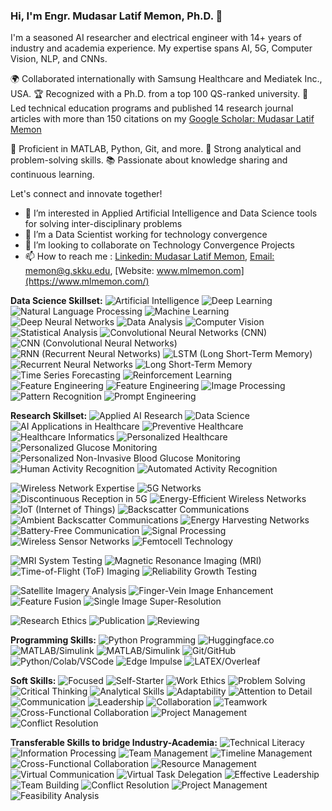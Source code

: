 ### Hi, I'm Engr. Mudasar Latif Memon, Ph.D. 👋

I'm a seasoned AI researcher and electrical engineer with 14+ years of industry and academia experience. My expertise spans AI, 5G, Computer Vision, NLP, and CNNs.

🌍 Collaborated internationally with Samsung Healthcare and Mediatek Inc., USA.
🏆 Recognized with a Ph.D. from a top 100 QS-ranked university.
💼 Led technical education programs and published 14 research journal articles with more than 150 citations on my [Google Scholar: Mudasar Latif Memon](https://scholar.google.co.kr/citations?user=Bj5wY1QAAAAJ&hl=en)

🔧 Proficient in MATLAB, Python, Git, and more.
🧠 Strong analytical and problem-solving skills.
📚 Passionate about knowledge sharing and continuous learning.

Let's connect and innovate together!
 
- 👀 I’m interested in Applied Artificial Intelligence and Data Science tools for solving inter-disciplinary problems
- 🌱 I’m a Data Scientist working for technology convergence
- 💞️ I’m looking to collaborate on Technology Convergence Projects
- 📫 How to reach me : [Linkedin: Mudasar Latif Memon](https://www.linkedin.com/in/mudasar-latif-memon-ph-d-18957b12/), [Email: memon@g.skku.edu](memon@g.skku.edu), [Website: www.mlmemon.com](https://www.mlmemon.com/)


**Data Science Skillset:**
![Artificial Intelligence](https://img.shields.io/badge/Artificial%20Intelligence-Expert-red)
![Deep Learning](https://img.shields.io/badge/Deep%20Learning-Expert-brightgreen)
![Natural Language Processing](https://img.shields.io/badge/Natural%20Language%20Processing-Expert-blue)
![Machine Learning](https://img.shields.io/badge/Machine%20Learning-Expert-blue)
![Deep Neural Networks](https://img.shields.io/badge/Deep%20Neural%20Networks-Expert-brightgreen)
![Data Analysis](https://img.shields.io/badge/Data%20Analysis-Expert-orange)
![Computer Vision](https://img.shields.io/badge/Computer%20Vision-Expert-lightgrey)
![Statistical Analysis](https://img.shields.io/badge/Statistical%20Analysis-Expert-yellow)
![Convolutional Neural Networks (CNN)](https://img.shields.io/badge/Convolutional%20Neural%20Networks%20(CNN)-Expert-orange)
![CNN (Convolutional Neural Networks)](https://img.shields.io/badge/CNN%20(Convolutional%20Neural%20Networks)-Expert-purple)
![RNN (Recurrent Neural Networks)](https://img.shields.io/badge/RNN%20(Recurrent%20Neural%20Networks)-Expert-red)
![LSTM (Long Short-Term Memory)](https://img.shields.io/badge/LSTM%20(Long%20Short%E2%80%90Term%20Memory)-Expert-brightgreen)
![Recurrent Neural Networks](https://img.shields.io/badge/Recurrent%20Neural%20Networks-Expert-yellow)
![Long Short-Term Memory](https://img.shields.io/badge/Long%20Short%E2%80%90Term%20Memory-Expert-purple)
![Time Series Forecasting](https://img.shields.io/badge/Time%20Series%20Forecasting-Expert-red)
![Reinforcement Learning](https://img.shields.io/badge/Reinforcement%20Learning-Proficient-lightgrey)
![Feature Engineering](https://img.shields.io/badge/Feature%20Engineering-Expert-red)
![Feature Engineering](https://img.shields.io/badge/Feature%20Engineering-Expert-brightgreen)
![Image Processing](https://img.shields.io/badge/Image%20Processing-Expert-yellow)
![Pattern Recognition](https://img.shields.io/badge/Pattern%20Recognition-Expert-purple)
![Prompt Engineering](https://img.shields.io/badge/Prompt%20Engineering-Expert-orange)

**Research Skillset:**
![Applied AI Research](https://img.shields.io/badge/Applied%20AI%20Research-Expert-blue)
![Data Science](https://img.shields.io/badge/Data%20Science-Expert-yellow)
![AI Applications in Healthcare](https://img.shields.io/badge/AI%20Applications%20in%20Healthcare-Expert-orange)
![Preventive Healthcare](https://img.shields.io/badge/Preventive%20Healthcare-Expert-blue)
![Healthcare Informatics](https://img.shields.io/badge/Healthcare%20Informatics-Expert-red)
![Personalized Healthcare](https://img.shields.io/badge/Personalized%20Healthcare-Expert-purple)
![Personalized Glucose Monitoring](https://img.shields.io/badge/Personalized%20Glucose%20Monitoring-Expert-red)
![Personalized Non-Invasive Blood Glucose Monitoring](https://img.shields.io/badge/Personalized%20Non%E2%80%90Invasive%20Blood%20Glucose%20Monitoring-Expert-blue)
![Human Activity Recognition](https://img.shields.io/badge/Human%20Activity%20Recognition-Expert-blue)
![Automated Activity Recognition](https://img.shields.io/badge/Automated%20Activity%20Recognition-Expert-red)

![Wireless Network Expertise](https://img.shields.io/badge/Wireless%20Network%20Expertise-Proficient-orange)
![5G Networks](https://img.shields.io/badge/5G%20Networks-Expert-blue)
![Discontinuous Reception in 5G](https://img.shields.io/badge/Discontinuous%20Reception%20in%205G-Expert-blue)
![Energy-Efficient Wireless Networks](https://img.shields.io/badge/Energy%E2%80%90Efficient%20Wireless%20Networks-Expert-brightgreen)
![IoT (Internet of Things)](https://img.shields.io/badge/IoT%20(Internet%20of%20Things)-Expert-brightgreen)
![Backscatter Communications](https://img.shields.io/badge/Backscatter%20Communications-Proficient-orange)
![Ambient Backscatter Communications](https://img.shields.io/badge/Ambient%20Backscatter%20Communications-Expert-lightgrey)
![Energy Harvesting Networks](https://img.shields.io/badge/Energy%20Harvesting%20Networks-Expert-orange)
![Battery-Free Communication](https://img.shields.io/badge/Battery%E2%80%90Free%20Communication-Expert-lightgrey)
![Signal Processing](https://img.shields.io/badge/Signal%20Processing-Expert-red)
![Wireless Sensor Networks](https://img.shields.io/badge/Wireless%20Sensor%20Networks-Expert-yellow)
![Femtocell Technology](https://img.shields.io/badge/Femtocell%20Technology-Expert-orange)

![MRI System Testing](https://img.shields.io/badge/MRI%20System%20Testing-Expert-brightgreen)
![Magnetic Resonance Imaging (MRI)](https://img.shields.io/badge/Magnetic%20Resonance%20Imaging%20(MRI)-Expert-red)
![Time-of-Flight (ToF) Imaging](https://img.shields.io/badge/Time%E2%80%90of%E2%80%90Flight%20(ToF)%20Imaging-Expert-brightgreen)
![Reliability Growth Testing](https://img.shields.io/badge/Reliability%20Growth%20Testing-Expert-brightgreen)

![Satellite Imagery Analysis](https://img.shields.io/badge/Satellite%20Imagery%20Analysis-Expert-lightgrey)
![Finger-Vein Image Enhancement](https://img.shields.io/badge/Finger%E2%80%90Vein%20Image%20Enhancement-Expert-yellow)
![Feature Fusion](https://img.shields.io/badge/Feature%20Fusion-Expert-purple)
![Single Image Super-Resolution](https://img.shields.io/badge/Single%20Image%20Super%E2%80%90Resolution-Expert-orange)

![Research Ethics](https://img.shields.io/badge/Research%20Ethics-Proficient-blue)
![Publication](https://img.shields.io/badge/Publication-Expert-orange)
![Reviewing](https://img.shields.io/badge/Reviewing-Expert-lightgrey)

**Programming Skills:**
![Python Programming](https://img.shields.io/badge/Programming-Expert-purple)
![Huggingface.co](https://img.shields.io/badge/Huggingface.co-Expert-lightgrey)
![MATLAB/Simulink](https://img.shields.io/badge/MATLAB/Simulink-Expert-yellow)
![MATLAB/Simulink](https://img.shields.io/badge/MATLAB/Simulink-Expert-lightgrey)
![Git/GitHub](https://img.shields.io/badge/Git/GitHub-Expert-yellow)
![Python/Colab/VSCode](https://img.shields.io/badge/Python/Colab/VSCode-Expert-purple)
![Edge Impulse](https://img.shields.io/badge/Edge%20Impulse-Expert-brightgreen)
![LATEX/Overleaf](https://img.shields.io/badge/LATEX/Overleaf-Expert-blue)

**Soft Skills:**
![Focused](https://img.shields.io/badge/Focused-Expert-yellow)
![Self-Starter](https://img.shields.io/badge/Self%E2%80%90Starter-Expert-purple)
![Work Ethics](https://img.shields.io/badge/Work%20Ethics-Expert-red)
![Problem Solving](https://img.shields.io/badge/Problem%20Solving-Expert-brightgreen)
![Critical Thinking](https://img.shields.io/badge/Critical%20Thinking-Expert-blue)
![Analytical Skills](https://img.shields.io/badge/Analytical%20Skills-Expert-orange)
![Adaptability](https://img.shields.io/badge/Adaptability-Expert-lightgrey)
![Attention to Detail](https://img.shields.io/badge/Attention%20to%20Detail-Expert-yellow)
![Communication](https://img.shields.io/badge/Communication-Expert-purple)
![Leadership](https://img.shields.io/badge/Leadership-Expert-red)
![Collaboration](https://img.shields.io/badge/Collaboration-Expert-brightgreen)
![Teamwork](https://img.shields.io/badge/Teamwork-Expert-blue)
![Cross-Functional Collaboration](https://img.shields.io/badge/Cross%E2%80%90Functional%20Collaboration-Expert-orange)
![Project Management](https://img.shields.io/badge/Project%20Management-Expert-lightgrey)
![Conflict Resolution](https://img.shields.io/badge/Conflict%20Resolution-Expert-yellow)

**Transferable Skills to bridge Industry-Academia:**
![Technical Literacy](https://img.shields.io/badge/Technical%20Literacy-Expert-purple)
![Information Processing](https://img.shields.io/badge/Information%20Processing-Expert-red)
![Team Management](https://img.shields.io/badge/Team%20Management-Expert-brightgreen)
![Timeline Management](https://img.shields.io/badge/Timeline%20Management-Expert-blue)
![Cross-Functional Collaboration](https://img.shields.io/badge/Cross%E2%80%90Functional%20Collaboration-Expert-orange)
![Resource Management](https://img.shields.io/badge/Resource%20Management-Expert-lightgrey)
![Virtual Communication](https://img.shields.io/badge/Virtual%20Communication-Expert-yellow)
![Virtual Task Delegation](https://img.shields.io/badge/Virtual%20Task%20Delegation-Expert-purple)
![Effective Leadership](https://img.shields.io/badge/Effective%20Leadership-Expert-red)
![Team Building](https://img.shields.io/badge/Team%20Building-Expert-brightgreen)
![Conflict Resolution](https://img.shields.io/badge/Conflict%20Resolution-Expert-blue)
![Project Management](https://img.shields.io/badge/Project%20Management-Expert-orange)
![Feasibility Analysis](https://img.shields.io/badge/Feasibility%20Analysis-Expert-purple)


<!---
MemonML/MemonML is a ✨ special ✨ repository because its `README.md` (this file) appears on your GitHub profile.
You can click the Preview link to take a look at your changes.
---> 
